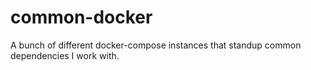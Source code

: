 # common-docker
A bunch of different docker-compose instances that standup common dependencies I work with.
